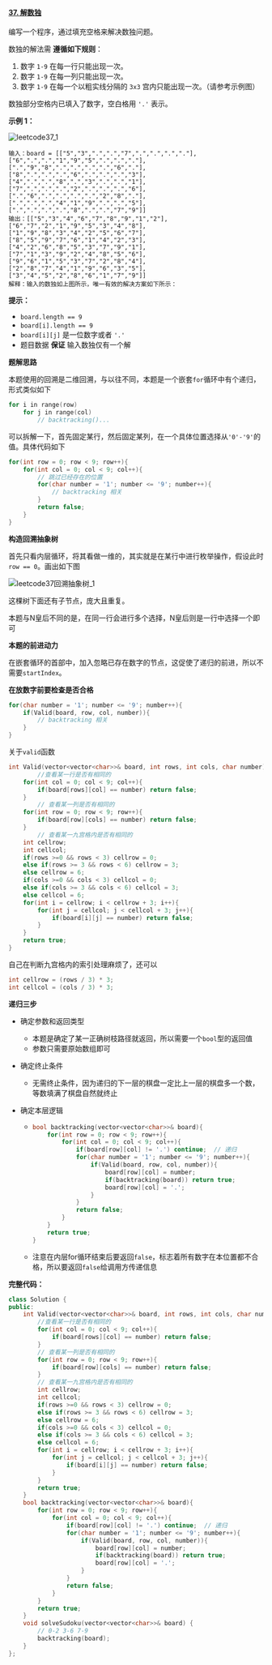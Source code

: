 #### [37. 解数独](https://leetcode.cn/problems/sudoku-solver/)

编写一个程序，通过填充空格来解决数独问题。

数独的解法需 **遵循如下规则**：

1. 数字 `1-9` 在每一行只能出现一次。
2. 数字 `1-9` 在每一列只能出现一次。
3. 数字 `1-9` 在每一个以粗实线分隔的 `3x3` 宫内只能出现一次。（请参考示例图）

数独部分空格内已填入了数字，空白格用 `'.'` 表示。

**示例 1：**

![leetcode37_1](E:\csdn_blog博客\leetcode刷题\回溯算法\image\leetcode37_1.png)

```
输入：board = [["5","3",".",".","7",".",".",".","."],["6",".",".","1","9","5",".",".","."],[".","9","8",".",".",".",".","6","."],["8",".",".",".","6",".",".",".","3"],["4",".",".","8",".","3",".",".","1"],["7",".",".",".","2",".",".",".","6"],[".","6",".",".",".",".","2","8","."],[".",".",".","4","1","9",".",".","5"],[".",".",".",".","8",".",".","7","9"]]
输出：[["5","3","4","6","7","8","9","1","2"],["6","7","2","1","9","5","3","4","8"],["1","9","8","3","4","2","5","6","7"],["8","5","9","7","6","1","4","2","3"],["4","2","6","8","5","3","7","9","1"],["7","1","3","9","2","4","8","5","6"],["9","6","1","5","3","7","2","8","4"],["2","8","7","4","1","9","6","3","5"],["3","4","5","2","8","6","1","7","9"]]
解释：输入的数独如上图所示，唯一有效的解决方案如下所示：
```

 

**提示：**

- `board.length == 9`
- `board[i].length == 9`
- `board[i][j]` 是一位数字或者 `'.'`
- 题目数据 **保证** 输入数独仅有一个解

**题解思路**

本题使用的回溯是二维回溯，与以往不同，本题是一个嵌套`for`循环中有个递归，形式类似如下

```c++
for i in range(row)
    for j in range(col)
        // backtracking()...
```

可以拆解一下，首先固定某行，然后固定某列，在一个具体位置选择从`'0'-'9'`的值。具体代码如下

```c++
for(int row = 0; row < 9; row++){
    for(int col = 0; col < 9; col++){
    	// 跳过已经存在的位置
    	for(char number = '1'; number <= '9'; number++){
         	// backtracking 相关
		}
		return false;
	}
}
```

**构造回溯抽象树**

首先只看内层循环，将其看做一维的，其实就是在某行中进行枚举操作，假设此时`row == 0`。画出如下图

![leetcode37回溯抽象树_1](image\leetcode37回溯抽象树_1.png)

这棵树下面还有子节点，庞大且重复。

本题与N皇后不同的是，在同一行会进行多个选择，N皇后则是一行中选择一个即可

**本题的前进动力**

在嵌套循环的首部中，加入忽略已存在数字的节点，这促使了递归的前进，所以不需要`startIndex`。

**在放数字前要检查是否合格**

```c++
for(char number = '1'; number <= '9'; number++){
	if(Valid(board, row, col, number)){
		// backtracking 相关
	}
}
```

关于`valid`函数

```c++
int Valid(vector<vector<char>>& board, int rows, int cols, char number){
        //查看某一行是否有相同的
    for(int col = 0; col < 9; col++){
        if(board[rows][col] == number) return false; 
    }
        // 查看某一列是否有相同的
    for(int row = 0; row < 9; row++){
        if(board[row][cols] == number) return false;
    }
        // 查看某一九宫格内是否有相同的
    int cellrow;
    int cellcol;
    if(rows >=0 && rows < 3) cellrow = 0;
    else if(rows >= 3 && rows < 6) cellrow = 3;
    else cellrow = 6;
    if(cols >=0 && cols < 3) cellcol = 0;
    else if(cols >= 3 && cols < 6) cellcol = 3;
    else cellcol = 6;
    for(int i = cellrow; i < cellrow + 3; i++){
        for(int j = cellcol; j < cellcol + 3; j++){
            if(board[i][j] == number) return false; 
        }
    }
    return true;
}
```

自己在判断九宫格内的索引处理麻烦了，还可以

```c++
int cellrow = (rows / 3) * 3;
int cellcol = (cols / 3) * 3;
```

**递归三步**

- 确定参数和返回类型

  - 本题是确定了某一正确树枝路径就返回，所以需要一个`bool`型的返回值
  - 参数只需要原始数组即可

- 确定终止条件

  - 无需终止条件，因为递归的下一层的棋盘一定比上一层的棋盘多一个数，等数填满了棋盘自然就终止

- 确定本层逻辑

  - ```c++
    bool backtracking(vector<vector<char>>& board){
        for(int row = 0; row < 9; row++){
            for(int col = 0; col < 9; col++){
                if(board[row][col] != '.') continue;  // 递归
                for(char number = '1'; number <= '9'; number++){
                    if(Valid(board, row, col, number)){
                        board[row][col] = number;
                        if(backtracking(board)) return true;
                        board[row][col] = '.';
                    }
                }
                return false;
            }
        }
        return true;
    }
    ```

  - 注意在内层for循环结束后要返回`false`，标志着所有数字在本位置都不合格，所以要返回`false`给调用方传递信息

**完整代码：**

```c++
class Solution {
public:
    int Valid(vector<vector<char>>& board, int rows, int cols, char number){
        //查看某一行是否有相同的
        for(int col = 0; col < 9; col++){
            if(board[rows][col] == number) return false; 
        }
        // 查看某一列是否有相同的
        for(int row = 0; row < 9; row++){
            if(board[row][cols] == number) return false;
        }
        // 查看某一九宫格内是否有相同的
        int cellrow;
        int cellcol;
        if(rows >=0 && rows < 3) cellrow = 0;
        else if(rows >= 3 && rows < 6) cellrow = 3;
        else cellrow = 6;
        if(cols >=0 && cols < 3) cellcol = 0;
        else if(cols >= 3 && cols < 6) cellcol = 3;
        else cellcol = 6;
        for(int i = cellrow; i < cellrow + 3; i++){
            for(int j = cellcol; j < cellcol + 3; j++){
                if(board[i][j] == number) return false; 
            }
        }
        return true;
    }
    bool backtracking(vector<vector<char>>& board){
        for(int row = 0; row < 9; row++){
            for(int col = 0; col < 9; col++){
                if(board[row][col] != '.') continue;  // 递归
                for(char number = '1'; number <= '9'; number++){
                    if(Valid(board, row, col, number)){
                        board[row][col] = number;
                        if(backtracking(board)) return true;
                        board[row][col] = '.';
                    }
                }
                return false;
            }
        }
        return true;
    }
    void solveSudoku(vector<vector<char>>& board) {
        // 0-2 3-6 7-9
        backtracking(board);
    }
};
```

